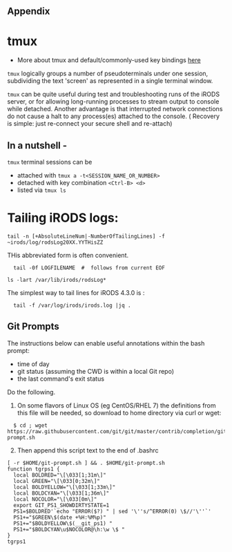 ## Appendix

# tmux

  - More about tmux and default/commonly-used key bindings [here](./tmux.md)

`tmux` logically groups a number of pseudoterminals under one session, subdividing the
text 'screen' as represented in a single terminal window.

`tmux` can be quite useful during test and troubleshooting runs of the iRODS server,
or for allowing long-running processes to stream output to console while detached.
Another advantage is that interrupted network connections do not cause a halt to
any process(es) attached to the console. ( Recovery is simple: just re-connect your
secure shell and re-attach)

## In a nutshell -


`tmux` terminal  sessions can be

  * attached with `tmux a -t<SESSION_NAME_OR_NUMBER>`
  * detached with key combination `<Ctrl-B> <d>`
  * listed via `tmux ls`




# Tailing iRODS logs:

```
tail -n [+AbsoluteLineNum|-NumberOfTailingLines] -f ~irods/log/rodsLog20XX.YYTHisZZ
```


THis abbreviated form is often convenient.
```
  tail -0f LOGFILENAME  #  follows from current EOF
```

```
ls -lart /var/lib/irods/rodsLog*
```

The simplest way to tail lines for iRODS 4.3.0 is :
```
  tail -f /var/log/irods/irods.log |jq .
```



## Git Prompts

The instructions below can enable useful annotations within the bash prompt:

  - time of day
  - git status (assuming the CWD is within a local Git repo)
  - the last command's exit status

Do the following.

  1. On some flavors of Linux OS (eg CentOS/RHEL 7) the definitions from this file will be needed, so download
  to home directory via curl or wget:
```
  $ cd ; wget https://raw.githubusercontent.com/git/git/master/contrib/completion/git-prompt.sh
```
  2. Then append this script text to the end of .bashrc
```
[ -r $HOME/git-prompt.sh ] && . $HOME/git-prompt.sh
function tgrps1 {
  local BOLDRED="\[\033[1;31m\]"
  local GREEN="\[\033[0;32m\]"
  local BOLDYELLOW="\[\033[1;33m\]"
  local BOLDCYAN="\[\033[1;36m\]"
  local NOCOLOR="\[\033[0m\]"
  export GIT_PS1_SHOWDIRTYSTATE=1
  PS1=$BOLDRED'`echo "ERROR($?) " | sed '\''s/^ERROR(0) \$//'\''`'
  PS1+="$GREEN\$(date +%H:%M%p)"
  PS1+="$BOLDYELLOW\$(__git_ps1) "
  PS1+="$BOLDCYAN\u$NOCOLOR@\h:\w \$ "
}
tgrps1

```
